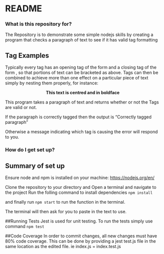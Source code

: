 # README #

### What is this repository for? ###
The Repository is to demonstrate some simple nodejs skills by creating a program that checks a paragraph of text to see if it has valid tag formatting

## Tag Examples ##
Typically every tag has an opening tag of the form <TAG> and a closing tag of the form </TAG>, so that portions of text can be bracketed as above. Tags can then be combined to achieve more than one effect on a particular piece of text simply by nesting them properly, for instance:<CENTER><B>This text is centred and in boldface</B></CENTER>

This program takes a paragraph of text and returns whether or not the Tags are valid or not.

If the paragraph is correctly tagged then the output is “Correctly tagged paragraph”

Otherwise a message indicating which tag is causing the error will respond to you.

### How do I get set up? ###

## Summary of set up
Ensure node and npm is installed on your machine:
https://nodejs.org/en/

Clone the repository to your directory and Open a terminal and navigate to the project
Run the folling command to install dependencies
`npm install`

and finally run
`npm start`
to run the function in the terminal.

The terminal will then ask for you to paste in the text to use.

##Running Tests
Jest is used for unit testing. To run the tests simply use command `npm test`

##Code Coverage
In order to commit changes, all new changes must have 80% code coverage. This can be done by providing a jest test.js file in the same location as the edited file. ie index.js = index.test.js
